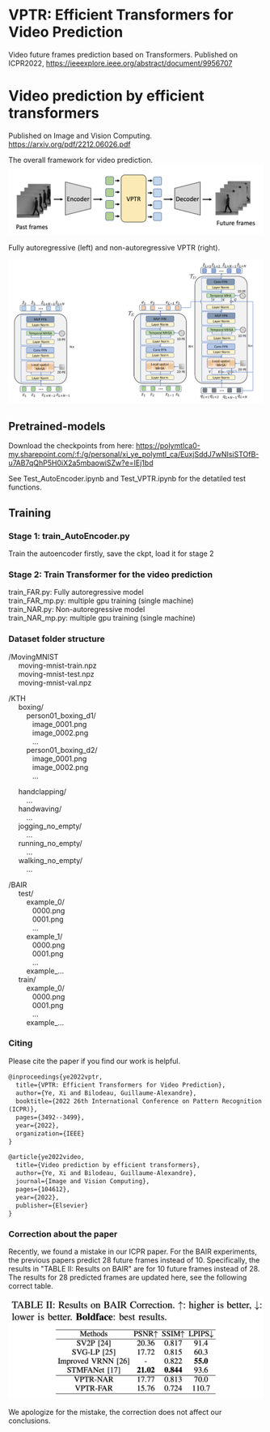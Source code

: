 # VPTR: Efficient Transformers for Video Prediction
Video future frames prediction based on Transformers. Published on ICPR2022, https://ieeexplore.ieee.org/abstract/document/9956707

# Video prediction by efficient transformers
Published on Image and Vision Computing. https://arxiv.org/pdf/2212.06026.pdf

The overall framework for video prediction.
![Alt text](./docs/Framework.png?raw=true "Title")

Fully autoregressive (left) and non-autoregressive VPTR (right).

![Alt text](./docs/VPTR.png?raw=true "Title")

## Pretrained-models
Download the checkpoints from here: https://polymtlca0-my.sharepoint.com/:f:/g/personal/xi_ye_polymtl_ca/EuxjSddJ7wNIsiSTOfB-u7AB7qQhP5H0iX2a5mbaowiSZw?e=IEj1bd

See Test_AutoEncoder.ipynb and Test_VPTR.ipynb for the detatiled test functions.

## Training
### Stage 1: train_AutoEncoder.py
Train the autoencoder firstly, save the ckpt, load it for stage 2


### Stage 2: Train Transformer for the video prediction
train_FAR.py: Fully autoregressive model \
train_FAR_mp.py: multiple gpu training (single machine) \
train_NAR.py: Non-autoregressive model \
train_NAR_mp.py: multiple gpu training (single machine)




### Dataset folder structure
/MovingMNIST \
  &nbsp;&nbsp;&nbsp;&nbsp; moving-mnist-train.npz \
  &nbsp;&nbsp;&nbsp;&nbsp; moving-mnist-test.npz \
  &nbsp;&nbsp;&nbsp;&nbsp; moving-mnist-val.npz

/KTH \
  &nbsp;&nbsp;&nbsp;&nbsp; boxing/ \
  &nbsp;&nbsp;&nbsp;&nbsp;&nbsp;&nbsp;&nbsp;&nbsp; person01_boxing_d1/ \
  &nbsp;&nbsp;&nbsp;&nbsp;&nbsp;&nbsp;&nbsp;&nbsp;&nbsp;&nbsp;&nbsp; image_0001.png \
  &nbsp;&nbsp;&nbsp;&nbsp;&nbsp;&nbsp;&nbsp;&nbsp;&nbsp;&nbsp;&nbsp; image_0002.png \
  &nbsp;&nbsp;&nbsp;&nbsp;&nbsp;&nbsp;&nbsp;&nbsp;&nbsp;&nbsp;&nbsp; ... \
  &nbsp;&nbsp;&nbsp;&nbsp;&nbsp;&nbsp;&nbsp;&nbsp; person01_boxing_d2/ \
  &nbsp;&nbsp;&nbsp;&nbsp;&nbsp;&nbsp;&nbsp;&nbsp;&nbsp;&nbsp;&nbsp; image_0001.png \
  &nbsp;&nbsp;&nbsp;&nbsp;&nbsp;&nbsp;&nbsp;&nbsp;&nbsp;&nbsp;&nbsp; image_0002.png \
  &nbsp;&nbsp;&nbsp;&nbsp;&nbsp;&nbsp;&nbsp;&nbsp;&nbsp;&nbsp;&nbsp; ... 

  &nbsp;&nbsp;&nbsp;&nbsp; handclapping/ \
  &nbsp;&nbsp;&nbsp;&nbsp;&nbsp;&nbsp;&nbsp;&nbsp; ... \
  &nbsp;&nbsp;&nbsp;&nbsp; handwaving/ \
  &nbsp;&nbsp;&nbsp;&nbsp;&nbsp;&nbsp;&nbsp;&nbsp; ... \
  &nbsp;&nbsp;&nbsp;&nbsp; jogging_no_empty/ \
  &nbsp;&nbsp;&nbsp;&nbsp;&nbsp;&nbsp;&nbsp;&nbsp; ... \
  &nbsp;&nbsp;&nbsp;&nbsp; running_no_empty/ \
  &nbsp;&nbsp;&nbsp;&nbsp;&nbsp;&nbsp;&nbsp;&nbsp; ... \
  &nbsp;&nbsp;&nbsp;&nbsp; walking_no_empty/ \
  &nbsp;&nbsp;&nbsp;&nbsp;&nbsp;&nbsp;&nbsp;&nbsp; ...


/BAIR \
  &nbsp;&nbsp;&nbsp;&nbsp; test/ \
  &nbsp;&nbsp;&nbsp;&nbsp;&nbsp;&nbsp;&nbsp;&nbsp; example_0/ \
  &nbsp;&nbsp;&nbsp;&nbsp;&nbsp;&nbsp;&nbsp;&nbsp;&nbsp;&nbsp;&nbsp; 0000.png \
  &nbsp;&nbsp;&nbsp;&nbsp;&nbsp;&nbsp;&nbsp;&nbsp;&nbsp;&nbsp;&nbsp; 0001.png \
  &nbsp;&nbsp;&nbsp;&nbsp;&nbsp;&nbsp;&nbsp;&nbsp;&nbsp;&nbsp;&nbsp; ... \
  &nbsp;&nbsp;&nbsp;&nbsp;&nbsp;&nbsp;&nbsp;&nbsp; example_1/ \
  &nbsp;&nbsp;&nbsp;&nbsp;&nbsp;&nbsp;&nbsp;&nbsp;&nbsp;&nbsp;&nbsp; 0000.png \
  &nbsp;&nbsp;&nbsp;&nbsp;&nbsp;&nbsp;&nbsp;&nbsp;&nbsp;&nbsp;&nbsp; 0001.png \
  &nbsp;&nbsp;&nbsp;&nbsp;&nbsp;&nbsp;&nbsp;&nbsp;&nbsp;&nbsp;&nbsp; ... \
  &nbsp;&nbsp;&nbsp;&nbsp;&nbsp;&nbsp;&nbsp;&nbsp; example_... \
&nbsp;&nbsp;&nbsp;&nbsp; train/ \
  &nbsp;&nbsp;&nbsp;&nbsp;&nbsp;&nbsp;&nbsp;&nbsp; example_0/ \
  &nbsp;&nbsp;&nbsp;&nbsp;&nbsp;&nbsp;&nbsp;&nbsp;&nbsp;&nbsp;&nbsp; 0000.png \
  &nbsp;&nbsp;&nbsp;&nbsp;&nbsp;&nbsp;&nbsp;&nbsp;&nbsp;&nbsp;&nbsp; 0001.png \
  &nbsp;&nbsp;&nbsp;&nbsp;&nbsp;&nbsp;&nbsp;&nbsp;&nbsp;&nbsp;&nbsp; ... \
  &nbsp;&nbsp;&nbsp;&nbsp;&nbsp;&nbsp;&nbsp;&nbsp; example_... 

### Citing
   
Please cite the paper if you find our work is helpful.
```
@inproceedings{ye2022vptr,
  title={VPTR: Efficient Transformers for Video Prediction},
  author={Ye, Xi and Bilodeau, Guillaume-Alexandre},
  booktitle={2022 26th International Conference on Pattern Recognition (ICPR)},
  pages={3492--3499},
  year={2022},
  organization={IEEE}
}
```
```
@article{ye2022video,
  title={Video prediction by efficient transformers},
  author={Ye, Xi and Bilodeau, Guillaume-Alexandre},
  journal={Image and Vision Computing},
  pages={104612},
  year={2022},
  publisher={Elsevier}
}
```

### Correction about the paper

Recently, we found a mistake in our ICPR paper. For the BAIR experiments, the previous papers predict 28 future frames instead of 10. Specifically, the results in "TABLE II: Results on BAIR" are for 10 future frames instead of 28. The results for 28 predicted frames are updated here, see the following correct table.

![Alt text](./docs/Table2_Corrected.png?raw=true "Title")

We apologize for the mistake, the correction does not affect our conclusions.
